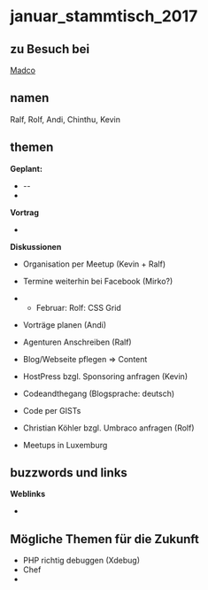 # januar_stammtisch_2017

## zu Besuch bei 

[Madco](http://www.madco.de/)

## namen

Ralf, Rolf, Andi, Chinthu, Kevin

## themen


**Geplant:**

* --
* 

**Vortrag** 
 
* 

**Diskussionen**
 
* Organisation per Meetup (Kevin + Ralf)
* Termine weiterhin bei Facebook (Mirko?)
* * Februar: Rolf: CSS Grid
* Vorträge planen (Andi)
* Agenturen Anschreiben (Ralf)
* Blog/Webseite pflegen => Content
* HostPress bzgl. Sponsoring anfragen (Kevin)
* Codeandthegang (Blogsprache: deutsch)
* Code per GISTs
* Christian Köhler bzgl. Umbraco anfragen (Rolf)


* Meetups in Luxemburg

## buzzwords und links


**Weblinks**


* []()

## Mögliche Themen für die Zukunft

* PHP richtig debuggen (Xdebug) 
* Chef
* 